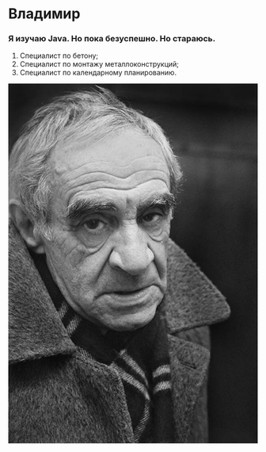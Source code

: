 # **Владимир**

### Я изучаю Java. Но пока безуспешно. Но стараюсь.

1. Специалист по бетону;
2. Специалист по монтажу металлоконструкций;
3. Специалист по календарному планированию.

![](img\bp.jpeg)